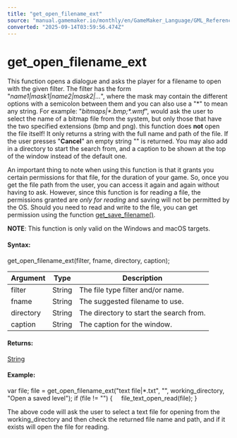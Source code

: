 ```yaml
---
title: "get_open_filename_ext"
source: "manual.gamemaker.io/monthly/en/GameMaker_Language/GML_Reference/File_Handling/File_System/get_open_filename_ext.htm"
converted: "2025-09-14T03:59:56.474Z"
---
```


# get\_open\_filename\_ext

This function opens a dialogue and asks the player for a filename to open with the given filter. The filter has the form "_name1|mask1|name2|mask2|..._", where the mask may contain the different options with a semicolon between them and you can also use a "\*" to mean any string. For example: "_bitmaps|\*.bmp;\*.wmf_", would ask the user to select the name of a bitmap file from the system, but only those that have the two specified extensions (bmp and png). this function does **not** open the file itself! It only returns a string with the full name and path of the file. If the user presses "**Cancel**" an empty string "" is returned. You may also add in a directory to start the search from, and a caption to be shown at the top of the window instead of the default one.

An important thing to note when using this function is that it grants you certain permissions for that file, for the duration of your game. So, once you get the file path from the user, you can access it again and again without having to ask. However, since this function is for reading a file, the permissions granted are _only for reading_ and saving will not be permitted by the OS. Should you need to read and write to the file, you can get permission using the function [get\_save\_filename()](get_save_filename.md).

**NOTE**: This function is only valid on the Windows and macOS targets.

#### Syntax:

get\_open\_filename\_ext(filter, fname, directory, caption);

| Argument | Type | Description |
| --- | --- | --- |
| filter | String | The file type filter and/or name. |
| fname | String | The suggested filename to use. |
| directory | String | The directory to start the search from. |
| caption | String | The caption for the window. |

#### Returns:

[String](../../../GML_Overview/Data_Types.md)

#### Example:

var file;
file = get\_open\_filename\_ext("text file|\*.txt", "", working\_directory, "Open a saved level");
if (file != "")
{
    file\_text\_open\_read(file);
}

The above code will ask the user to select a text file for opening from the working\_directory and then check the returned file name and path, and if it exists will open the file for reading.